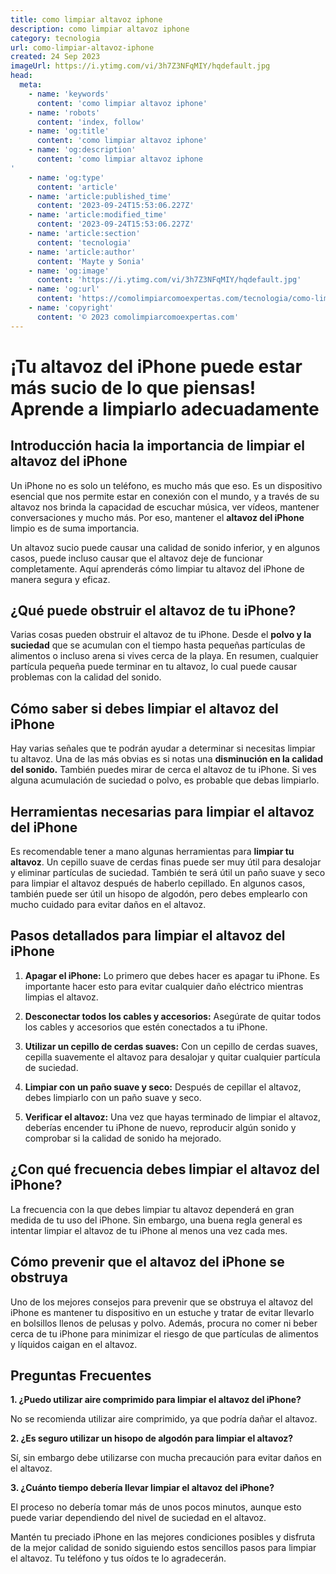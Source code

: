 ```yaml
---
title: como limpiar altavoz iphone
description: como limpiar altavoz iphone
category: tecnologia
url: como-limpiar-altavoz-iphone
created: 24 Sep 2023
imageUrl: https://i.ytimg.com/vi/3h7Z3NFqMIY/hqdefault.jpg
head:
  meta:
    - name: 'keywords'
      content: 'como limpiar altavoz iphone'
    - name: 'robots'
      content: 'index, follow'
    - name: 'og:title'
      content: 'como limpiar altavoz iphone'
    - name: 'og:description'
      content: 'como limpiar altavoz iphone
'
    - name: 'og:type'
      content: 'article'
    - name: 'article:published_time'
      content: '2023-09-24T15:53:06.227Z'
    - name: 'article:modified_time'
      content: '2023-09-24T15:53:06.227Z'
    - name: 'article:section'
      content: 'tecnologia'
    - name: 'article:author'
      content: 'Mayte y Sonia'
    - name: 'og:image'
      content: 'https://i.ytimg.com/vi/3h7Z3NFqMIY/hqdefault.jpg'
    - name: 'og:url'
      content: 'https://comolimpiarcomoexpertas.com/tecnologia/como-limpiar-altavoz-iphone'
    - name: 'copyright'
      content: '© 2023 comolimpiarcomoexpertas.com'
---
```

# ¡Tu altavoz del iPhone puede estar más sucio de lo que piensas! Aprende a limpiarlo adecuadamente

## Introducción hacia la importancia de limpiar el altavoz del iPhone

Un iPhone no es solo un teléfono, es mucho más que eso. Es un dispositivo esencial que nos permite estar en conexión con el mundo, y a través de su altavoz nos brinda la capacidad de escuchar música, ver vídeos, mantener conversaciones y mucho más. Por eso, mantener el **altavoz del iPhone** limpio es de suma importancia.

Un altavoz sucio puede causar una calidad de sonido inferior, y en algunos casos, puede incluso causar que el altavoz deje de funcionar completamente. Aquí aprenderás cómo limpiar tu altavoz del iPhone de manera segura y eficaz.

## ¿Qué puede obstruir el altavoz de tu iPhone?

Varias cosas pueden obstruir el altavoz de tu iPhone. Desde el **polvo y la suciedad** que se acumulan con el tiempo hasta pequeñas partículas de alimentos o incluso arena si vives cerca de la playa. En resumen, cualquier partícula pequeña puede terminar en tu altavoz, lo cual puede causar problemas con la calidad del sonido.

## Cómo saber si debes limpiar el altavoz del iPhone

Hay varias señales que te podrán ayudar a determinar si necesitas limpiar tu altavoz. Una de las más obvias es si notas una **disminución en la calidad del sonido.** También puedes mirar de cerca el altavoz de tu iPhone. Si ves alguna acumulación de suciedad o polvo, es probable que debas limpiarlo.

## Herramientas necesarias para limpiar el altavoz del iPhone

Es recomendable tener a mano algunas herramientas para **limpiar tu altavoz**. Un cepillo suave de cerdas finas puede ser muy útil para desalojar y eliminar partículas de suciedad. También te será útil un paño suave y seco para limpiar el altavoz después de haberlo cepillado. En algunos casos, también puede ser útil un hisopo de algodón, pero debes emplearlo con mucho cuidado para evitar daños en el altavoz.

## Pasos detallados para limpiar el altavoz del iPhone

1. **Apagar el iPhone:** Lo primero que debes hacer es apagar tu iPhone. Es importante hacer esto para evitar cualquier daño eléctrico mientras limpias el altavoz.

2. **Desconectar todos los cables y accesorios:** Asegúrate de quitar todos los cables y accesorios que estén conectados a tu iPhone.

3. **Utilizar un cepillo de cerdas suaves:** Con un cepillo de cerdas suaves, cepilla suavemente el altavoz para desalojar y quitar cualquier partícula de suciedad. 

4. **Limpiar con un paño suave y seco:** Después de cepillar el altavoz, debes limpiarlo con un paño suave y seco.

5. **Verificar el altavoz:** Una vez que hayas terminado de limpiar el altavoz, deberías encender tu iPhone de nuevo, reproducir algún sonido y comprobar si la calidad de sonido ha mejorado.

## ¿Con qué frecuencia debes limpiar el altavoz del iPhone?

La frecuencia con la que debes limpiar tu altavoz dependerá en gran medida de tu uso del iPhone. Sin embargo, una buena regla general es intentar limpiar el altavoz de tu iPhone al menos una vez cada mes.

## Cómo prevenir que el altavoz del iPhone se obstruya

Uno de los mejores consejos para prevenir que se obstruya el altavoz del iPhone es mantener tu dispositivo en un estuche y tratar de evitar llevarlo en bolsillos llenos de pelusas y polvo. Además, procura no comer ni beber cerca de tu iPhone para minimizar el riesgo de que partículas de alimentos y líquidos caigan en el altavoz.

## Preguntas Frecuentes

**1. ¿Puedo utilizar aire comprimido para limpiar el altavoz del iPhone?**

No se recomienda utilizar aire comprimido, ya que podría dañar el altavoz.

**2. ¿Es seguro utilizar un hisopo de algodón para limpiar el altavoz?**

Sí, sin embargo debe utilizarse con mucha precaución para evitar daños en el altavoz.

**3. ¿Cuánto tiempo debería llevar limpiar el altavoz del iPhone?**

El proceso no debería tomar más de unos pocos minutos, aunque esto puede variar dependiendo del nivel de suciedad en el altavoz.

Mantén tu preciado iPhone en las mejores condiciones posibles y disfruta de la mejor calidad de sonido siguiendo estos sencillos pasos para limpiar el altavoz. Tu teléfono y tus oídos te lo agradecerán.

